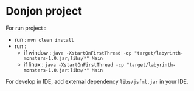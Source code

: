 # Donjon project

For run project :
- run : ```mvn clean install```
- run : 
    - if window : ```java -XstartOnFirstThread -cp "target/labyrinth-monsters-1.0.jar;libs/*" Main```
    - if linux : ```java -XstartOnFirstThread -cp "target/labyrinth-monsters-1.0.jar:libs/*" Main```
    
For develop in IDE, add external dependency ```libs/jsfml.jar``` in your IDE.
